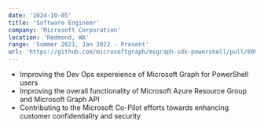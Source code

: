 ```yaml
---
date: '2024-10-05'
title: 'Software Engineer'
company: 'Microsoft Corporation'
location: 'Redmond, WA'
range: 'Summer 2021, Jan 2022 - Present'
url: 'https://github.com/microsoftgraph/msgraph-sdk-powershell/pull/809'
---
```


- Improving the Dev Ops expereience of Microsoft Graph for PowerShell users
- Improving the overall functionality of Microsoft Azure Resource Group and Microsoft Graph API
- Contributing to the Microsoft Co-Pilot efforts towards enhancing customer confidentiality and security